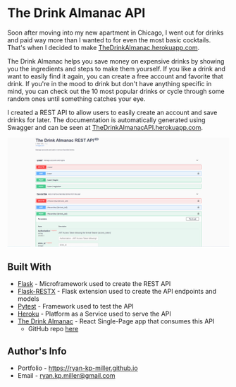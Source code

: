 # The Drink Almanac API

Soon after moving into my new apartment in Chicago, I went out for drinks and paid way more than I wanted to for even the most basic cocktails. That's when I decided to make [TheDrinkAlmanac.herokuapp.com](https://thedrinkalmanac.herokuapp.com).

The Drink Almanac helps you save money on expensive drinks by showing you the ingredients and steps to make them yourself. If you like a drink and want to easily find it again, you can create a free account and favorite that drink. If you're in the mood to drink but don't have anything specific in mind, you can check out the 10 most popular drinks or cycle through some random ones until something catches your eye.

I created a REST API to allow users to easily create an account and save drinks for later. The documentation is automatically generated using Swagger and can be seen at [TheDrinkAlmanacAPI.herokuapp.com](https://thedrinkalmanacapi.herokuapp.com).

![API Documentation Page](../images/thedrinkalmanacapi_docs.png)

## Built With

- [Flask](https://flask.palletsprojects.com/en/2.0.x/) - Microframework used to create the REST API
- [Flask-RESTX](https://flask-restx.readthedocs.io/en/latest/index.html) - Flask extension used to create the API endpoints and models
- [Pytest](https://docs.pytest.org/en/6.2.x/) - Framework used to test the API
- [Heroku](https://www.heroku.com/about) - Platform as a Service used to serve the API
- [The Drink Almanac](https://thedrinkalmanac.herokuapp.com) - React Single-Page app that consumes this API  
  - GitHub repo [here](https://github.com/ryan-kp-miller/The-Drink-Almanac)


## Author's Info
- Portfolio - https://ryan-kp-miller.github.io
- Email - ryan.kp.miller@gmail.com